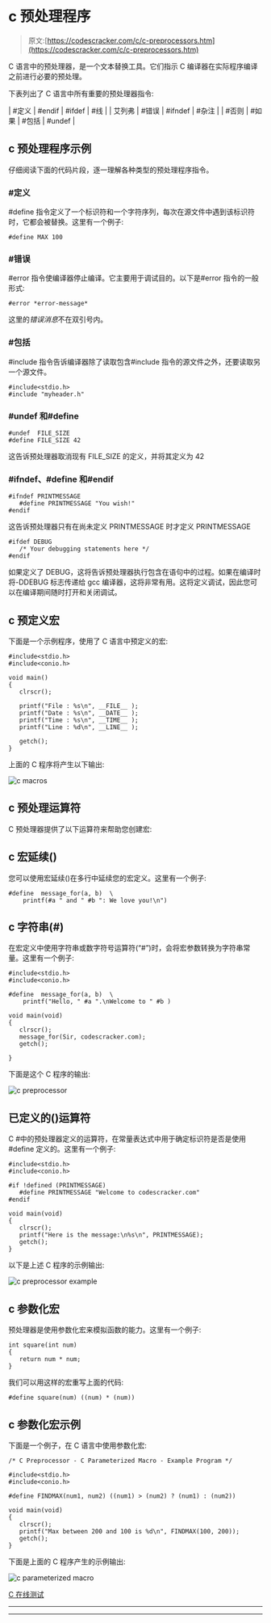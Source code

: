 # c 预处理程序

> 原文:[https://codescracker.com/c/c-preprocessors.htm](https://codescracker.com/c/c-preprocessors.htm)

C 语言中的预处理器，是一个文本替换工具。它们指示 C 编译器在实际程序编译之前进行必要的预处理。

下表列出了 C 语言中所有重要的预处理器指令:

| #定义 | #endif | #ifdef | #线 |
| 艾列弗 | #错误 | #ifndef | #杂注 |
| #否则 | #如果 | #包括 | #undef |

## c 预处理程序示例

仔细阅读下面的代码片段，逐一理解各种类型的预处理程序指令。

### #定义

#define 指令定义了一个标识符和一个字符序列，每次在源文件中遇到该标识符时，它都会被替换。这里有一个例子:

```
#define MAX 100
```

### #错误

#error 指令使编译器停止编译。它主要用于调试目的。以下是#error 指令的一般形式:

```
#error *error-message*
```

这里的*错误消息*不在双引号内。

### #包括

#include 指令告诉编译器除了读取包含#include 指令的源文件之外，还要读取另一个源文件。

```
#include<stdio.h>
#include "myheader.h"
```

### #undef 和#define

```
#undef  FILE_SIZE
#define FILE_SIZE 42
```

这告诉预处理器取消现有 FILE_SIZE 的定义，并将其定义为 42

### #ifndef、#define 和#endif

```
#ifndef PRINTMESSAGE
   #define PRINTMESSAGE "You wish!"
#endif
```

这告诉预处理器只有在尚未定义 PRINTMESSAGE 时才定义 PRINTMESSAGE

```
#ifdef DEBUG
   /* Your debugging statements here */
#endif
```

如果定义了 DEBUG，这将告诉预处理器执行包含在语句中的过程。如果在编译时将-DDEBUG 标志传递给 gcc 编译器，这将非常有用。这将定义调试，因此您可以在编译期间随时打开和关闭调试。

## c 预定义宏

下面是一个示例程序，使用了 C 语言中预定义的宏:

```
#include<stdio.h>
#include<conio.h>

void main()
{
   clrscr();

   printf("File : %s\n", __FILE__ );
   printf("Date : %s\n", __DATE__ );
   printf("Time : %s\n", __TIME__ );
   printf("Line : %d\n", __LINE__ );

   getch();
}
```

上面的 C 程序将产生以下输出:

![c macros](../Images/5950a2a4882b30005da48667568ff4d3.png)

## c 预处理运算符

C 预处理器提供了以下运算符来帮助您创建宏:

## c 宏延续(\)

您可以使用宏延续(\)在多行中延续您的宏定义。这里有一个例子:

```
#define  message_for(a, b)  \
    printf(#a " and " #b ": We love you!\n")
```

## c 字符串(#)

在宏定义中使用字符串或数字符号运算符(“#”)时，会将宏参数转换为字符串常量。这里有一个例子:

```
#include<stdio.h>
#include<conio.h>

#define  message_for(a, b)  \
    printf("Hello, " #a ".\nWelcome to " #b )

void main(void)
{
   clrscr();
   message_for(Sir, codescracker.com);
   getch();

}
```

下面是这个 C 程序的输出:

![c preprocessor](../Images/0591364d5d66fbc5b74a74b8be9ab9ff.png)

## 已定义的()运算符

C #中的预处理器定义的运算符，在常量表达式中用于确定标识符是否是使用#define 定义的。这里有一个例子:

```
#include<stdio.h>
#include<conio.h>

#if !defined (PRINTMESSAGE)
   #define PRINTMESSAGE "Welcome to codescracker.com"
#endif

void main(void)
{
   clrscr();
   printf("Here is the message:\n%s\n", PRINTMESSAGE);
   getch();
}
```

以下是上述 C 程序的示例输出:

![c preprocessor example](../Images/0750306d8af526e5f76fc7769d1b1ad2.png)

## c 参数化宏

预处理器是使用参数化宏来模拟函数的能力。这里有一个例子:

```
int square(int num)
{
   return num * num;
}
```

我们可以用这样的宏重写上面的代码:

```
#define square(num) ((num) * (num))
```

## c 参数化宏示例

下面是一个例子，在 C 语言中使用参数化宏:

```
/* C Preprocessor - C Parameterized Macro - Example Program */

#include<stdio.h>
#include<conio.h>

#define FINDMAX(num1, num2) ((num1) > (num2) ? (num1) : (num2))

void main(void)
{
   clrscr();
   printf("Max between 200 and 100 is %d\n", FINDMAX(100, 200));
   getch();
}
```

下面是上面的 C 程序产生的示例输出:

![c parameterized macro](../Images/64f56dfa4dccf3ab01f15cf0c2780636.png)

[C 在线测试](/exam/showtest.php?subid=2)

* * *

* * *